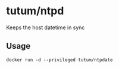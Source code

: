 # tutum/ntpd

Keeps the host datetime in sync


## Usage


	docker run -d --privileged tutum/ntpdate

